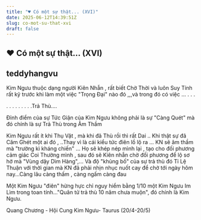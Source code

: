 ```yaml
---
title: "♥ Có một sự thật... (XVI)"
date: 2025-06-12T14:39:51Z
slug: co-mot-su-that-xvi
draft: false
---
```


## ♥ Có một sự thật... (XVI)

## teddyhangvu

Kim Ngưu thuộc dạng người Kiên Nhẫn , rất biết Chờ Thời và luôn Suy Tính rất kỹ trước khi làm một việc "Trọng Đại" nào đó ,,,và trong đó có việc ...
.
.
.

.
.
.
.
.
.
.
.
.Trả Thù.... 

Đỉnh điểm của sự Tức Giận của Kim Ngưu không phải là sự "Càng Quét" mà đó chính là sự Trả Thù trong Âm Thầm

Kim Ngưu rất ít khi Thụ Vặt , mà khi đã Thù rồi thì rất Dai .. Khi thật sự đã Căm Ghét một ai đó , ..Thay vì là cái kiểu tức điên lồ lộ ra ... KN sẽ âm thầm mà "trường kì kháng chiến" ... 
Họ sẽ khép nép mình lại , tạo cho đối phương cảm giác Coi Thường mình , sau đó sẽ Kiên nhẫn chờ đối phương để lộ sơ hở mà "Vùng dậy Dìm Hàng",... Và độ "khủng bố" của sự trả thù đó Tỉ Lệ Thuận với thời gian mà KN đã phải nhịn nhục nuốt cay để chờ tới ngày hôm nay...Càng lâu càng thấm , càng ngấm càng đau

Một Kim Ngưu "điên" hừng hực chỉ nguy hiểm bằng 1/10 một Kim Ngưu Im Lìm trong toan tính..."Quân tử trả thù 10 năm chưa muộn", đó chính là Kim Ngưu. 
 
Quang Chương - Hội Cung Kim Ngưu- Taurus (20/4-20/5)